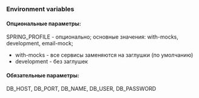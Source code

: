 ### Environment variables

#### Опциональные параметры:

SPRING_PROFILE - опционально; основные значения: with-mocks, development, email-mock;

- with-mocks - все сервисы заменяются на заглушки (по умолчанию)
- development - без заглушек

#### Обязательные параметры:

DB_HOST, DB_PORT, DB_NAME, DB_USER, DB_PASSWORD